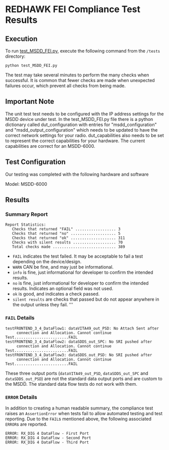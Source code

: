 # REDHAWK FEI Compliance Test Results

## Execution

To run [test\_MSDD\_FEI.py](test_MSDD_FEI.py), execute the following command from the `/tests`
directory:

```
python test_MSDD_FEI.py
```

The test may take several minutes to perform the many checks when successful. It is common that
fewer checks are made when unexpected failures occur, which prevent all checks from being made.

## Important Note

The unit test test needs to be configured with the IP address settings for the MSDD device under
test. In the test\_MSDD\_FEI.py file there is a python dictionary called dut\_configuration with
entries for "msdd_configuration" and "msdd_output_configuration" which needs to be updated to have
the correct network settings for your radio. dut_capabilities also needs to be set to represent the
correct capabilities for your hardware. The current capabilities are correct for an MSDD-6000.

## Test Configuration
Our testing was completed with the following hardware and software

Model: MSDD-6000
 

## Results

### Summary Report

```
Report Statistics:
   Checks that returned "FAIL" .................. 3
   Checks that returned "no" .................... 5
   Checks that returned "ok" .................... 311
   Checks with silent results ................... 70
   Total checks made ............................ 389

```

* `FAIL` indicates the test failed. It may be acceptable to fail a test depending on the
device/design.
* `WARN` CAN be fine, and may just be informational.
* `info` is fine, just informational for developer to confirm the intended results.
* `no` is fine, just informational for developer to confirm the intended results. Indicates an
optional field was not used.
* `ok` is good, and indicates a check passed.
* `silent results` are checks that passed but do not appear anywhere in the output unless they fail.
'''

### `FAIL` Details
```
testFRONTEND_3_4_DataFlow1: dataVITA49_out_PSD: No Attach Sent after
     connection and Allocation. Cannot continue Test........................FAIL
testFRONTEND_3_4_DataFlow2: dataSDDS_out_SPC: No SRI pushed after
     connection and Allocation. Cannot continue Test........................FAIL
testFRONTEND_3_4_DataFlow3: dataSDDS_out_PSD: No SRI pushed after
     connection and Allocation. Cannot continue Test........................FAIL
```

These three output ports (`dataVITA49_out_PSD`, `dataSDDS_out_SPC` and `dataSDDS_out_PSD`) are not
the standard data output ports and are custom to the MSDD. The standard data flow tests do not work
with them. 

### `ERROR` Details

In addition to creating a human readable summary, the compliance test raises an `AssertionError` when tests fail to allow automated testing and test reporting. Due to the `FAIL`s mentioned above, the following associated `ERROR`s are reported.

```
ERROR: RX_DIG 4 DataFlow - First Port
ERROR: RX_DIG 4 DataFlow - Second Port
ERROR: RX_DIG 4 DataFlow - Third Port
```
